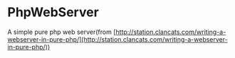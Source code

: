 # PhpWebServer
A simple pure php web server(from [http://station.clancats.com/writing-a-webserver-in-pure-php/](http://station.clancats.com/writing-a-webserver-in-pure-php/))
